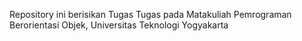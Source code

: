 Repository ini berisikan Tugas Tugas pada Matakuliah Pemrograman Berorientasi Objek, Universitas Teknologi Yogyakarta
